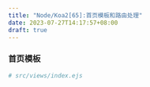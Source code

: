 ```yaml
---
title: "Node/Koa2[65]:首页模板和路由处理"
date: 2023-07-27T14:17:57+08:00
draft: true
---
```


### 首页模板

```sh
# src/views/index.ejs
```
